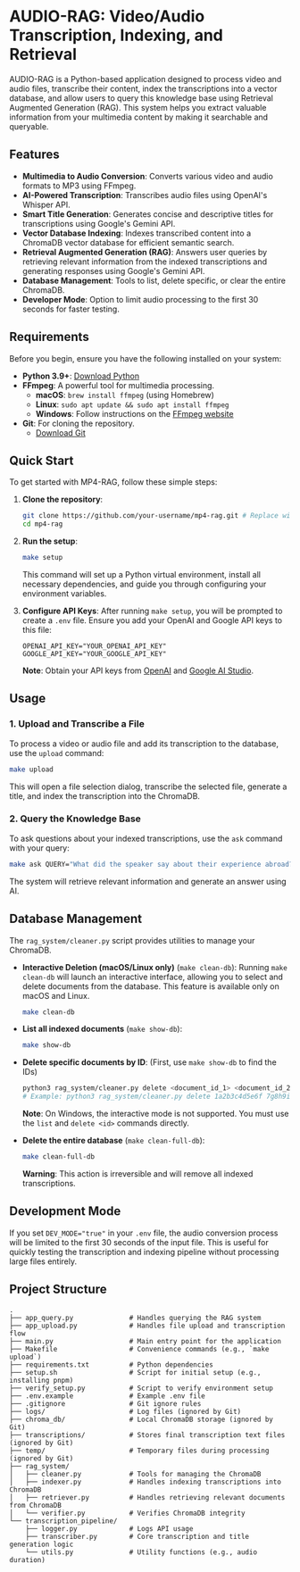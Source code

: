 # AUDIO-RAG: Video/Audio Transcription, Indexing, and Retrieval

AUDIO-RAG is a Python-based application designed to process video and audio files, transcribe their content, index the transcriptions into a vector database, and allow users to query this knowledge base using Retrieval Augmented Generation (RAG). This system helps you extract valuable information from your multimedia content by making it searchable and queryable.

## Features

*   **Multimedia to Audio Conversion**: Converts various video and audio formats to MP3 using FFmpeg.
*   **AI-Powered Transcription**: Transcribes audio files using OpenAI's Whisper API.
*   **Smart Title Generation**: Generates concise and descriptive titles for transcriptions using Google's Gemini API.
*   **Vector Database Indexing**: Indexes transcribed content into a ChromaDB vector database for efficient semantic search.
*   **Retrieval Augmented Generation (RAG)**: Answers user queries by retrieving relevant information from the indexed transcriptions and generating responses using Google's Gemini API.
*   **Database Management**: Tools to list, delete specific, or clear the entire ChromaDB.
*   **Developer Mode**: Option to limit audio processing to the first 30 seconds for faster testing.

## Requirements

Before you begin, ensure you have the following installed on your system:

*   **Python 3.9+**: [Download Python](https://www.python.org/downloads/)
*   **FFmpeg**: A powerful tool for multimedia processing.
    *   **macOS**: `brew install ffmpeg` (using Homebrew)
    *   **Linux**: `sudo apt update && sudo apt install ffmpeg`
    *   **Windows**: Follow instructions on the [FFmpeg website](https://ffmpeg.org/download.html)
*   **Git**: For cloning the repository.
    *   [Download Git](https://git-scm.com/downloads)

## Quick Start

To get started with MP4-RAG, follow these simple steps:

1.  **Clone the repository**:
    ```bash
    git clone https://github.com/your-username/mp4-rag.git # Replace with your actual repo URL
    cd mp4-rag
    ```

2.  **Run the setup**:
    ```bash
    make setup
    ```
    This command will set up a Python virtual environment, install all necessary dependencies, and guide you through configuring your environment variables.

3.  **Configure API Keys**:
    After running `make setup`, you will be prompted to create a `.env` file. Ensure you add your OpenAI and Google API keys to this file:
    ```dotenv
    OPENAI_API_KEY="YOUR_OPENAI_API_KEY"
    GOOGLE_API_KEY="YOUR_GOOGLE_API_KEY"
    ```
    **Note**: Obtain your API keys from [OpenAI](https://platform.openai.com/account/api-keys) and [Google AI Studio](https://aistudio.google.com/app/apikey).

## Usage

### 1. Upload and Transcribe a File

To process a video or audio file and add its transcription to the database, use the `upload` command:

```bash
make upload
```
This will open a file selection dialog, transcribe the selected file, generate a title, and index the transcription into the ChromaDB.

### 2. Query the Knowledge Base

To ask questions about your indexed transcriptions, use the `ask` command with your query:

```bash
make ask QUERY="What did the speaker say about their experience abroad?"
```
The system will retrieve relevant information and generate an answer using AI.

## Database Management

The `rag_system/cleaner.py` script provides utilities to manage your ChromaDB.

*   **Interactive Deletion (macOS/Linux only)** (`make clean-db`):
    Running `make clean-db` will launch an interactive interface, allowing you to select and delete documents from the database. This feature is available only on macOS and Linux.
    ```bash
    make clean-db
    ```

*   **List all indexed documents** (`make show-db`):
    ```bash
    make show-db
    ```

*   **Delete specific documents by ID**:
    (First, use `make show-db` to find the IDs)
    ```bash
    python3 rag_system/cleaner.py delete <document_id_1> <document_id_2> ...
    # Example: python3 rag_system/cleaner.py delete 1a2b3c4d5e6f 7g8h9i0j1k2l
    ```
    **Note**: On Windows, the interactive mode is not supported. You must use the `list` and `delete <id>` commands directly.

*   **Delete the entire database** (`make clean-full-db`):
    ```bash
    make clean-full-db
    ```
    **Warning**: This action is irreversible and will remove all indexed transcriptions.

## Development Mode

If you set `DEV_MODE="true"` in your `.env` file, the audio conversion process will be limited to the first 30 seconds of the input file. This is useful for quickly testing the transcription and indexing pipeline without processing large files entirely.

## Project Structure

```
.
├── app_query.py              # Handles querying the RAG system
├── app_upload.py             # Handles file upload and transcription flow
├── main.py                   # Main entry point for the application
├── Makefile                  # Convenience commands (e.g., `make upload`)
├── requirements.txt          # Python dependencies
├── setup.sh                  # Script for initial setup (e.g., installing pnpm)
├── verify_setup.py           # Script to verify environment setup
├── .env.example              # Example .env file
├── .gitignore                # Git ignore rules
├── logs/                     # Log files (ignored by Git)
├── chroma_db/                # Local ChromaDB storage (ignored by Git)
├── transcriptions/           # Stores final transcription text files (ignored by Git)
├── temp/                     # Temporary files during processing (ignored by Git)
├── rag_system/
│   ├── cleaner.py            # Tools for managing the ChromaDB
│   ├── indexer.py            # Handles indexing transcriptions into ChromaDB
│   ├── retriever.py          # Handles retrieving relevant documents from ChromaDB
│   └── verifier.py           # Verifies ChromaDB integrity
└── transcription_pipeline/
    ├── logger.py             # Logs API usage
    ├── transcriber.py        # Core transcription and title generation logic
    └── utils.py              # Utility functions (e.g., audio duration)
```
